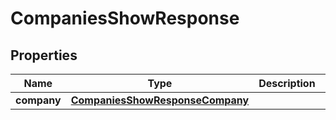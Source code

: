 

# CompaniesShowResponse

## Properties

Name | Type | Description | Notes
------------ | ------------- | ------------- | -------------
**company** | [**CompaniesShowResponseCompany**](CompaniesShowResponseCompany.md) |  | 



